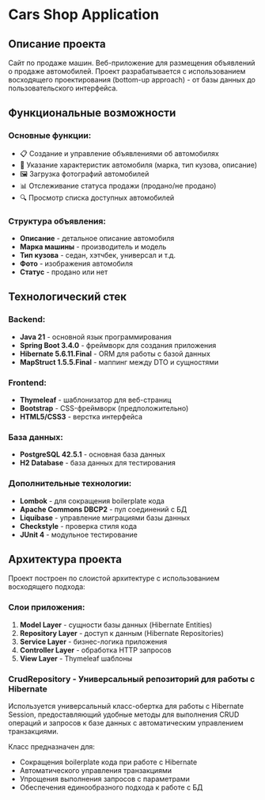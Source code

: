 #  Cars Shop Application

## Описание проекта

Сайт по продаже машин. Веб-приложение для размещения объявлений о продаже автомобилей. 
Проект разрабатывается с использованием восходящего проектирования (bottom-up approach) - 
от базы данных до пользовательского интерфейса.

## Функциональные возможности

### Основные функции:
- 📋 Создание и управление объявлениями об автомобилях
- 🚗 Указание характеристик автомобиля (марка, тип кузова, описание)
- 🖼️ Загрузка фотографий автомобилей
- 📊 Отслеживание статуса продажи (продано/не продано)
- 🔍 Просмотр списка доступных автомобилей

### Структура объявления:
- **Описание** - детальное описание автомобиля
- **Марка машины** - производитель и модель
- **Тип кузова** - седан, хэтчбек, универсал и т.д.
- **Фото** - изображения автомобиля
- **Статус** - продано или нет

## Технологический стек

### Backend:
- **Java 21** - основной язык программирования
- **Spring Boot 3.4.0** - фреймворк для создания приложения
- **Hibernate 5.6.11.Final** - ORM для работы с базой данных
- **MapStruct 1.5.5.Final** - маппинг между DTO и сущностями

### Frontend:
- **Thymeleaf** - шаблонизатор для веб-страниц
- **Bootstrap** - CSS-фреймворк (предположительно)
- **HTML5/CSS3** - верстка интерфейса

### База данных:
- **PostgreSQL 42.5.1** - основная база данных
- **H2 Database** - база данных для тестирования

### Дополнительные технологии:
- **Lombok** - для сокращения boilerplate кода
- **Apache Commons DBCP2** - пул соединений с БД
- **Liquibase** - управление миграциями базы данных
- **Checkstyle** - проверка стиля кода
- **JUnit 4** - модульное тестирование

## Архитектура проекта

Проект построен по слоистой архитектуре с использованием восходящего подхода:

### Слои приложения:
1. **Model Layer** - сущности базы данных (Hibernate Entities)
2. **Repository Layer** - доступ к данным (Hibernate Repositories)
3. **Service Layer** - бизнес-логика приложения
4. **Controller Layer** - обработка HTTP запросов
5. **View Layer** - Thymeleaf шаблоны


### CrudRepository - Универсальный репозиторий для работы с Hibernate
Используется универсальный класс-обертка для работы с Hibernate Session, 
предоставляющий удобные методы для выполнения CRUD операций и запросов к базе данных 
с автоматическим управлением транзакциями.

Класс предназначен для:
- Сокращения boilerplate кода при работе с Hibernate
- Автоматического управления транзакциями
- Упрощения выполнения запросов с параметрами
- Обеспечения единообразного подхода к работе с БД
